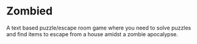 # Zombied
A text based puzzle/escape room game where you need to solve puzzles and find items to escape from a house amidst a zombie apocalypse.
